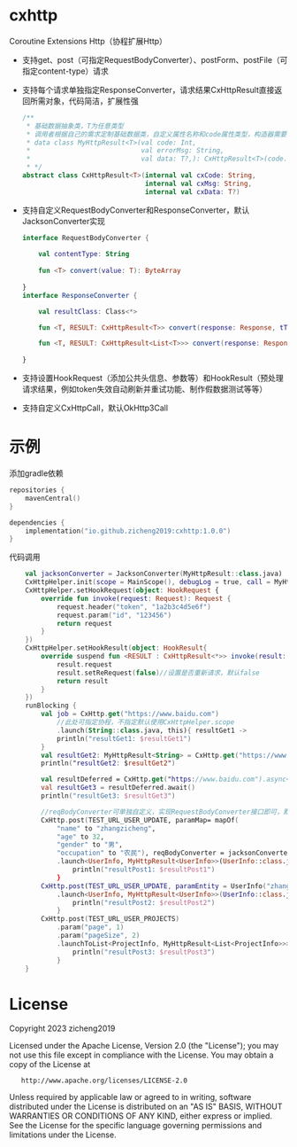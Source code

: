 # cxhttp

Coroutine Extensions Http（协程扩展Http）

- 支持get、post（可指定RequestBodyConverter）、postForm、postFile（可指定content-type）请求

- 支持每个请求单独指定ResponseConverter，请求结果CxHttpResult<T>直接返回所需对象，代码简洁，扩展性强

  ```kotlin
  /**
   * 基础数据抽象类，T为任意类型
   * 调用者根据自己的需求定制基础数据类，自定义属性名称和code属性类型，构造器需要包含构造参数顺序及个数与CxHttpResult一致的构造器，其它无限制，例：
   * data class MyHttpResult<T>(val code: Int,
   *                            val errorMsg: String,
   *                            val data: T?,): CxHttpResult<T>(code.toString(), errorMsg, data)
   * */
  abstract class CxHttpResult<T>(internal val cxCode: String,
                                 internal val cxMsg: String,
                                 internal val cxData: T?)
  ```

- 支持自定义RequestBodyConverter和ResponseConverter，默认JacksonConverter实现

  ```kotlin
  interface RequestBodyConverter {
      
      val contentType: String
      
      fun <T> convert(value: T): ByteArray
      
  }
  interface ResponseConverter {
  
      val resultClass: Class<*>
  
      fun <T, RESULT: CxHttpResult<T>> convert(response: Response, tType: Type): RESULT
  
      fun <T, RESULT: CxHttpResult<List<T>>> convert(response: Response, listType: ParameterizedType): RESULT
      
  }
  ```

- 支持设置HookRequest（添加公共头信息、参数等）和HookResult（预处理请求结果，例如token失效自动刷新并重试功能、制作假数据测试等等）

- 支持自定义CxHttpCall，默认OkHttp3Call

# 示例

添加gradle依赖

```kotlin
repositories {
    mavenCentral()
}

dependencies {
    implementation("io.github.zicheng2019:cxhttp:1.0.0")
}
```

代码调用

```kotlin
	val jacksonConverter = JacksonConverter(MyHttpResult::class.java)
    CxHttpHelper.init(scope = MainScope(), debugLog = true, call = MyHttpCall(), converter = jacksonConverter)
    CxHttpHelper.setHookRequest(object: HookRequest {
        override fun invoke(request: Request): Request {
            request.header("token", "1a2b3c4d5e6f")
            request.param("id", "123456")
            return request
        }
    })
    CxHttpHelper.setHookResult(object: HookResult{
        override suspend fun <RESULT : CxHttpResult<*>> invoke(result: RESULT): RESULT {
            result.request
            result.setReRequest(false)//设置是否重新请求，默认false
            return result
        }
    })
    runBlocking {
        val job = CxHttp.get("https://www.baidu.com")
            //此处可指定协程，不指定默认使用CxHttpHelper.scope
            .launch(String::class.java, this){ resultGet1 ->
            println("resultGet1: $resultGet1")
        }
        val resultGet2: MyHttpResult<String> = CxHttp.get("https://www.baidu.com").await(String::class.java)
        println("resultGet2: $resultGet2")

        val resultDeferred = CxHttp.get("https://www.baidu.com").async<String, MyHttpResult<String>>(String::class.java)
        val resultGet3 = resultDeferred.await()
        println("resultGet3: $resultGet3")

        //reqBodyConverter可单独自定义，实现RequestBodyConverter接口即可，默认使用CxHttpHelper.init()指定的全局converter
        CxHttp.post(TEST_URL_USER_UPDATE, paramMap= mapOf(
            "name" to "zhangzicheng",
            "age" to 32,
            "gender" to "男",
            "occupation" to "农民"), reqBodyConverter = jacksonConverter)
            .launch<UserInfo, MyHttpResult<UserInfo>>(UserInfo::class.java){ resultPost1 ->
                println("resultPost1: $resultPost1")
            }
        CxHttp.post(TEST_URL_USER_UPDATE, paramEntity = UserInfo("zhangzicheng", 32, "男", "农民"))
            .launch<UserInfo, MyHttpResult<UserInfo>>(UserInfo::class.java){ resultPost2 ->
                println("resultPost2: $resultPost2")
            }
        CxHttp.post(TEST_URL_USER_PROJECTS)
            .param("page", 1)
            .param("pageSize", 2)
            .launchToList<ProjectInfo, MyHttpResult<List<ProjectInfo>>>(ProjectInfo::class.java){ resultPost3 ->
                println("resultPost3: $resultPost3")
            }
    }
```

# License
Copyright 2023 zicheng2019

   Licensed under the Apache License, Version 2.0 (the "License");
   you may not use this file except in compliance with the License.
   You may obtain a copy of the License at

       http://www.apache.org/licenses/LICENSE-2.0

   Unless required by applicable law or agreed to in writing, software
   distributed under the License is distributed on an "AS IS" BASIS,
   WITHOUT WARRANTIES OR CONDITIONS OF ANY KIND, either express or implied.
   See the License for the specific language governing permissions and
   limitations under the License.
